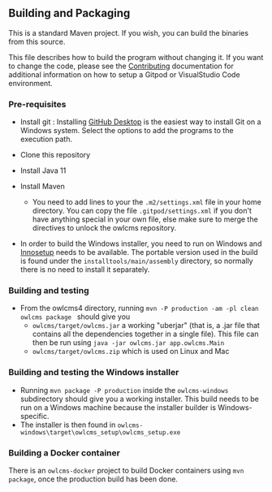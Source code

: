 ## Building and Packaging

This is a standard Maven project.  If you wish, you can build the binaries from this source.  

This file describes how to build the program without changing it.  If you want to change the code, please see the [Contributing](https://${env.REPO_OWNER}.github.io/${env.O_REPO_NAME}/#/Gitpod) documentation for additional information on how to setup a Gitpod or VisualStudio Code environment.

### Pre-requisites

- Install git : Installing [GitHub Desktop](https://desktop.github.com/) is the easiest way to install Git on a Windows system. Select the options to add the programs to the execution path.
- Clone this repository
- Install Java 11
- Install Maven
  - You need to add lines to your the `.m2/settings.xml` file in your home directory.  You can copy the file `.gitpod/settings.xml` if you don't have anything special in your own file, else make sure to merge the directives to unlock the owlcms repository. 

- In order to build the Windows installer, you need to run on Windows and [Innosetup](http://www.jrsoftware.org/isinfo.php) needs to be available. The portable version used in the build is found under the `installtools/main/assembly` directory, so normally there is no need to install it separately.


### Building and testing

- From the owlcms4 directory, running ``mvn -P production -am -pl clean owlcms package `` should give you 
  - `owlcms/target/owlcms.jar` a working  "uberjar" (that is, a .jar file that contains all the dependencies together in a single file).  This file can then be run using `java -jar owlcms.jar app.owlcms.Main` 
  - `owlcms/target/owlcms.zip` which is used on Linux and Mac


### Building and testing the Windows installer

- Running ``mvn package -P production`` inside the `owlcms-windows` subdirectory should give you a working installer.  This build needs to be run on a Windows machine because the installer builder is Windows-specific.
- The installer is then found in `owlcms-windows\target\owlcms_setup\owlcms_setup.exe`

### Building a Docker container

There is an `owlcms-docker` project to build Docker containers using `mvn package`, once the production build has been done.





